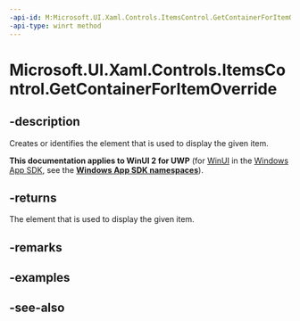 ```yaml
---
-api-id: M:Microsoft.UI.Xaml.Controls.ItemsControl.GetContainerForItemOverride
-api-type: winrt method
---
```


<!-- Method syntax
virtual protected Windows.UI.Xaml.DependencyObject GetContainerForItemOverride()
-->

# Microsoft.UI.Xaml.Controls.ItemsControl.GetContainerForItemOverride

## -description
Creates or identifies the element that is used to display the given item.

**This documentation applies to WinUI 2 for UWP** (for [WinUI](/windows/apps/winui/winui3/) in the [Windows App SDK](/windows/apps/windows-app-sdk/), see the **[Windows App SDK namespaces](/windows/windows-app-sdk/api/winrt/)**).

## -returns
The element that is used to display the given item.

## -remarks

## -examples

## -see-also
